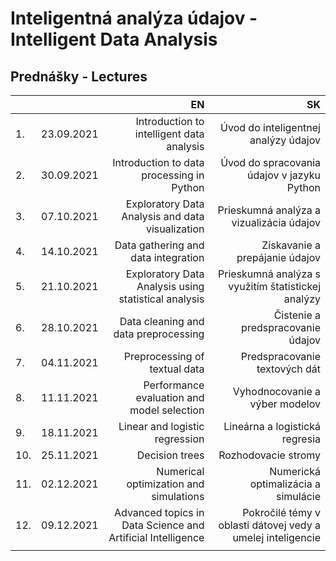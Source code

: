 # Inteligentná analýza údajov - Intelligent Data Analysis
## Prednášky - Lectures

|         |              | EN                                                          | SK                                                          |
| :-------| :----------: | ----------------------------------------------------------: | ----------------------------------------------------------: |
| 1.      | 23.09.2021   | Introduction to intelligent data analysis                   | Úvod do inteligentnej analýzy údajov                        |
| 2.      | 30.09.2021   | Introduction to data processing in Python                   | Úvod do spracovania údajov v jazyku Python                  |
| 3.      | 07.10.2021   | Exploratory Data Analysis and data visualization            | Prieskumná analýza a vizualizácia údajov                    |
| 4.      | 14.10.2021   | Data gathering and data integration                         | Získavanie a prepájanie údajov                              |
| 5.      | 21.10.2021   | Exploratory Data Analysis using statistical analysis        | Prieskumná analýza s využitím štatistickej analýzy          |
| 6.      | 28.10.2021   | Data cleaning and data preprocessing                        | Čistenie a predspracovanie údajov                           |
| 7.      | 04.11.2021   | Preprocessing of textual data                               | Predspracovanie textových dát                               |
| 8.      | 11.11.2021   | Performance evaluation and model selection                  | Vyhodnocovanie a výber modelov                              |
| 9.      | 18.11.2021   | Linear and logistic regression                              | Lineárna a logistická regresia                              |
| 10.     | 25.11.2021   | Decision trees                                              | Rozhodovacie stromy                                         |
| 11.     | 02.12.2021   | Numerical optimization and simulations                      | Numerická optimalizácia a simulácie                         |
| 12.     | 09.12.2021   | Advanced topics in Data Science and Artificial Intelligence | Pokročilé témy v oblasti dátovej vedy a umelej inteligencie |
|         |              |                                                             |                                                             |
